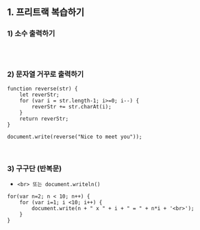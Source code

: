 ## 1. 프리트랙 복습하기   
### 1) 소수 출력하기
```

```

<br>

### 2) 문자열 거꾸로 출력하기
```
function reverse(str) {
    let reverStr;
    for (var i = str.length-1; i>=0; i--) {
        reverStr += str.charAt(i);
    }
    return reverStr;
}

document.write(reverse("Nice to meet you"));
```

<br>

### 3) 구구단 (반복문)
* ```<br> 또는 document.writeln()```   
```
for(var n=2; n < 10; n++) {
    for (var i=1; i <10; i++) {
        document.write(n + " x " + i + " = " + n*i + '<br>');
    }
}
```
